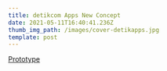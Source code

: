 ```yaml
---
title: detikcom Apps New Concept
date: 2021-05-11T16:40:41.236Z
thumb_img_path: /images/cover-detikapps.jpg
template: post
---
```

[Prototype](https://www.figma.com/proto/Jl0ZFmB2QmUkq4OI6oCgFC/New-Detik-Apps-Concept?node-id=28%3A0&scaling=scale-down&page-id=1%3A43989)